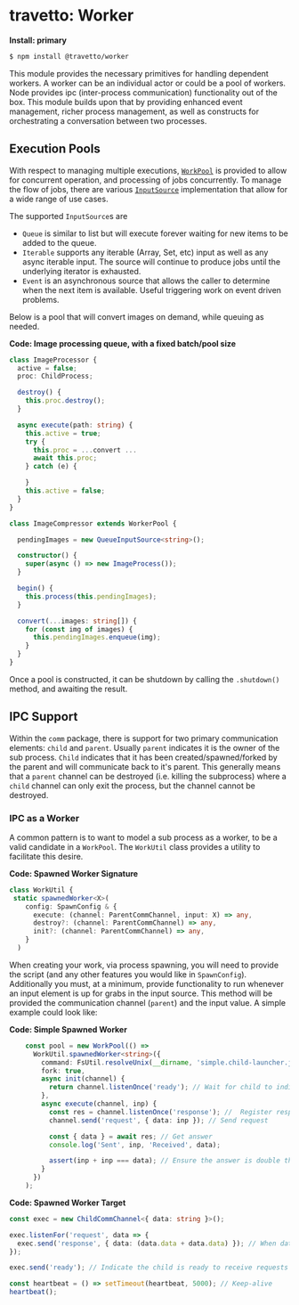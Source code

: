 travetto: Worker
===

**Install: primary**
```bash
$ npm install @travetto/worker
```

This module provides the necessary primitives for handling dependent workers.  A worker can be an individual actor or could be a pool of workers. Node provides ipc (inter-process communication) functionality out of the box. This module builds upon that by providing enhanced event management, richer process management, as well as constructs for orchestrating a conversation between two processes.  

## Execution Pools
With respect to managing multiple executions, [`WorkPool`](./src/pool.ts) is provided to allow for concurrent operation, and processing of jobs concurrently.  To manage the flow of jobs, there are various [`InputSource`](./src/input/types.ts) implementation that allow for a wide range of use cases.

The supported `InputSource`s are
- ```Queue``` is similar to list but will execute forever waiting for new items to be added to the queue.
- ```Iterable``` supports any iterable (Array, Set, etc) input as well as any async iterable input. The source will continue to produce jobs until the underlying iterator is exhausted.
- ```Event``` is an asynchronous source that allows the caller to determine when the next item is available.  Useful triggering work on event driven problems.

Below is a pool that will convert images on demand, while queuing as needed.

**Code: Image processing queue, with a fixed batch/pool size**
```typescript
class ImageProcessor {
  active = false;
  proc: ChildProcess;

  destroy() {
    this.proc.destroy();
  }

  async execute(path: string) {
    this.active = true;
    try {
      this.proc = ...convert ...
      await this.proc;
    } catch (e) {

    }
    this.active = false;
  }
}

class ImageCompressor extends WorkerPool {

  pendingImages = new QueueInputSource<string>();

  constructor() {
    super(async () => new ImageProcess());
  }

  begin() {
    this.process(this.pendingImages);
  }

  convert(...images: string[]) {
    for (const img of images) {
      this.pendingImages.enqueue(img);
    }
  }
}
```

Once a pool is constructed, it can be shutdown by calling the `.shutdown()` method, and awaiting the result.

## IPC Support

Within the `comm` package, there is support for two primary communication elements: `child` and `parent`.  Usually `parent` indicates it is the owner of the sub process.  `Child` indicates that it has been created/spawned/forked by the parent and will communicate back to it's parent.  This generally means that a `parent` channel can be destroyed (i.e. killing the subprocess) where a `child` channel can only exit the process, but the channel cannot be destroyed.

### IPC as a Worker
A common pattern is to want to model a sub process as a worker, to be a valid candidate in a `WorkPool`.  The `WorkUtil` class provides a utility to facilitate this desire.   

**Code: Spawned Worker Signature**
```typescript
class WorkUtil {
 static spawnedWorker<X>(
    config: SpawnConfig & {
      execute: (channel: ParentCommChannel, input: X) => any,
      destroy?: (channel: ParentCommChannel) => any,
      init?: (channel: ParentCommChannel) => any,
    }
  )
```

When creating your work, via process spawning, you will need to provide the script (and any other features you would like in `SpawnConfig`).   Additionally you must, at a minimum, provide functionality to run whenever an input element is up for grabs in the input source.  This method will be provided the communication channel (`parent`) and the input value.  A simple example could look like:

**Code: Simple Spawned Worker**
```typescript
    const pool = new WorkPool(() =>
      WorkUtil.spawnedWorker<string>({
        command: FsUtil.resolveUnix(__dirname, 'simple.child-launcher.js'),
        fork: true,
        async init(channel) {
          return channel.listenOnce('ready'); // Wait for child to indicate it is ready
        },
        async execute(channel, inp) {
          const res = channel.listenOnce('response'); //  Register response listener
          channel.send('request', { data: inp }); // Send request

          const { data } = await res; // Get answer
          console.log('Sent', inp, 'Received', data);

          assert(inp + inp === data); // Ensure the answer is double the input
        }
      })
    );
```

**Code: Spawned Worker Target**
```typescript
const exec = new ChildCommChannel<{ data: string }>();

exec.listenFor('request', data => {  
  exec.send('response', { data: (data.data + data.data) }); // When data is received, return double
});

exec.send('ready'); // Indicate the child is ready to receive requests

const heartbeat = () => setTimeout(heartbeat, 5000); // Keep-alive
heartbeat();
```
